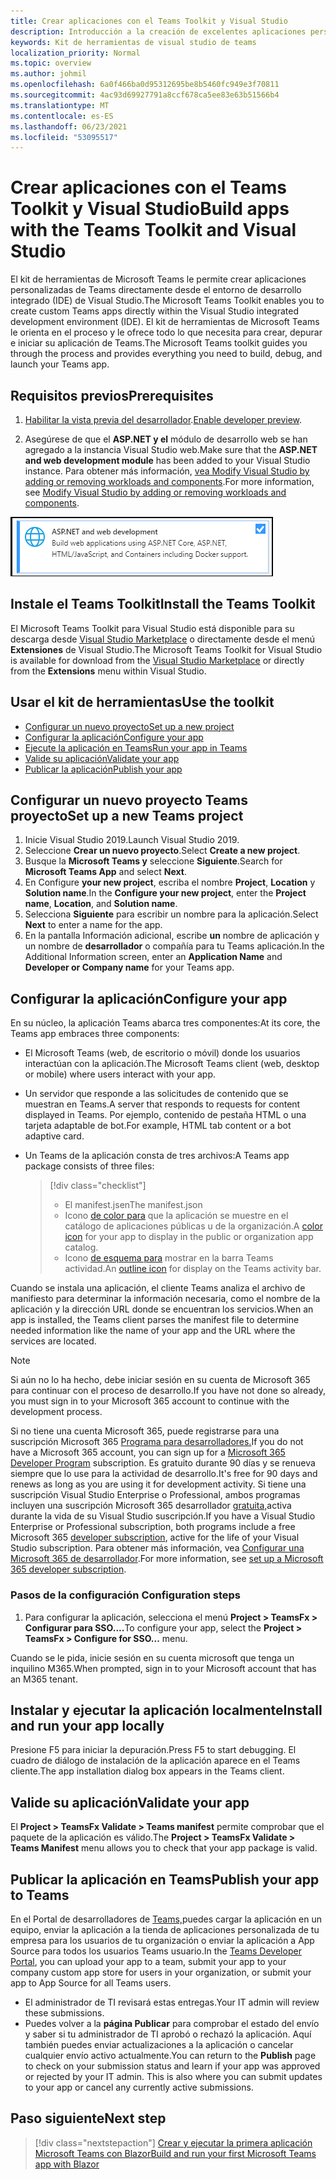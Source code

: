 ```yaml
---
title: Crear aplicaciones con el Teams Toolkit y Visual Studio
description: Introducción a la creación de excelentes aplicaciones personalizadas directamente Visual Studio con el Microsoft Teams Toolkit
keywords: Kit de herramientas de visual studio de teams
localization_priority: Normal
ms.topic: overview
ms.author: johmil
ms.openlocfilehash: 6a0f466ba0d95312695be8b5460fc949e3f70811
ms.sourcegitcommit: 4ac93d69927791a8ccf678ca5ee83e63b51566b4
ms.translationtype: MT
ms.contentlocale: es-ES
ms.lasthandoff: 06/23/2021
ms.locfileid: "53095517"
---
```

# <a name="build-apps-with-the-teams-toolkit-and-visual-studio"></a><span data-ttu-id="fbc49-104">Crear aplicaciones con el Teams Toolkit y Visual Studio</span><span class="sxs-lookup"><span data-stu-id="fbc49-104">Build apps with the Teams Toolkit and Visual Studio</span></span>

<span data-ttu-id="fbc49-105">El kit de herramientas de Microsoft Teams le permite crear aplicaciones personalizadas de Teams directamente desde el entorno de desarrollo integrado (IDE) de Visual Studio.</span><span class="sxs-lookup"><span data-stu-id="fbc49-105">The Microsoft Teams Toolkit enables you to create custom Teams apps directly within the Visual Studio integrated development environment (IDE).</span></span> <span data-ttu-id="fbc49-106">El kit de herramientas de Microsoft Teams le orienta en el proceso y le ofrece todo lo que necesita para crear, depurar e iniciar su aplicación de Teams.</span><span class="sxs-lookup"><span data-stu-id="fbc49-106">The Microsoft Teams toolkit guides you through the process and provides everything you need to build, debug, and launch your Teams app.</span></span>

## <a name="prerequisites"></a><span data-ttu-id="fbc49-107">Requisitos previos</span><span class="sxs-lookup"><span data-stu-id="fbc49-107">Prerequisites</span></span>

1. <span data-ttu-id="fbc49-108">[Habilitar la vista previa del desarrollador](../resources/dev-preview/developer-preview-intro.md#enable-developer-preview).</span><span class="sxs-lookup"><span data-stu-id="fbc49-108">[Enable developer preview](../resources/dev-preview/developer-preview-intro.md#enable-developer-preview).</span></span>

2. <span data-ttu-id="fbc49-109">Asegúrese de que el **<span>ASP.NET</span> y el** módulo de desarrollo web se han agregado a la instancia Visual Studio web.</span><span class="sxs-lookup"><span data-stu-id="fbc49-109">Make sure that the **<span>ASP.NET</span> and web development module** has been added to your Visual Studio instance.</span></span> <span data-ttu-id="fbc49-110">Para obtener más información, [vea Modify Visual Studio by adding or removing workloads and components](/visualstudio/install/modify-visual-studio?view=vs-2019&preserve-view=true).</span><span class="sxs-lookup"><span data-stu-id="fbc49-110">For more information, see [Modify Visual Studio by adding or removing workloads and components](/visualstudio/install/modify-visual-studio?view=vs-2019&preserve-view=true).</span></span>

![Módulo de asp.net Visual studio](../assets/images/visual-studio-web-dev-module.png)

## <a name="install-the-teams-toolkit"></a><span data-ttu-id="fbc49-112">Instale el Teams Toolkit</span><span class="sxs-lookup"><span data-stu-id="fbc49-112">Install the Teams Toolkit</span></span>

<span data-ttu-id="fbc49-113">El Microsoft Teams Toolkit para Visual Studio está disponible para su descarga desde [Visual Studio Marketplace](https://marketplace.visualstudio.com/items?itemName=msft-vsteamstoolkit.vsteamstoolkit) o directamente desde el menú **Extensiones** de Visual Studio.</span><span class="sxs-lookup"><span data-stu-id="fbc49-113">The Microsoft Teams Toolkit for Visual Studio is available for download from the [Visual Studio Marketplace](https://marketplace.visualstudio.com/items?itemName=msft-vsteamstoolkit.vsteamstoolkit) or directly from the **Extensions** menu within Visual Studio.</span></span>

## <a name="use-the-toolkit"></a><span data-ttu-id="fbc49-114">Usar el kit de herramientas</span><span class="sxs-lookup"><span data-stu-id="fbc49-114">Use the toolkit</span></span>

- [<span data-ttu-id="fbc49-115">Configurar un nuevo proyecto</span><span class="sxs-lookup"><span data-stu-id="fbc49-115">Set up a new project</span></span>](#set-up-a-new-teams-project)
- [<span data-ttu-id="fbc49-116">Configurar la aplicación</span><span class="sxs-lookup"><span data-stu-id="fbc49-116">Configure your app</span></span>](#configure-your-app)
- [<span data-ttu-id="fbc49-117">Ejecute la aplicación en Teams</span><span class="sxs-lookup"><span data-stu-id="fbc49-117">Run your app in Teams</span></span>](#install-and-run-your-app-locally)
- [<span data-ttu-id="fbc49-118">Valide su aplicación</span><span class="sxs-lookup"><span data-stu-id="fbc49-118">Validate your app</span></span>](#validate-your-app)
- [<span data-ttu-id="fbc49-119">Publicar la aplicación</span><span class="sxs-lookup"><span data-stu-id="fbc49-119">Publish your app</span></span>](#publish-your-app-to-teams)

## <a name="set-up-a-new-teams-project"></a><span data-ttu-id="fbc49-120">Configurar un nuevo proyecto Teams proyecto</span><span class="sxs-lookup"><span data-stu-id="fbc49-120">Set up a new Teams project</span></span>

1. <span data-ttu-id="fbc49-121">Inicie Visual Studio 2019.</span><span class="sxs-lookup"><span data-stu-id="fbc49-121">Launch Visual Studio 2019.</span></span>
2. <span data-ttu-id="fbc49-122">Seleccione **Crear un nuevo proyecto**.</span><span class="sxs-lookup"><span data-stu-id="fbc49-122">Select **Create a new project**.</span></span>
3. <span data-ttu-id="fbc49-123">Busque la **Microsoft Teams y** seleccione **Siguiente**.</span><span class="sxs-lookup"><span data-stu-id="fbc49-123">Search for **Microsoft Teams App** and select **Next**.</span></span>
4. <span data-ttu-id="fbc49-124">En Configure **your new project**, escriba el nombre **Project**, **Location** y **Solution name**.</span><span class="sxs-lookup"><span data-stu-id="fbc49-124">In the **Configure your new project**, enter the **Project name**, **Location**, and **Solution name**.</span></span>
5. <span data-ttu-id="fbc49-125">Selecciona **Siguiente** para escribir un nombre para la aplicación.</span><span class="sxs-lookup"><span data-stu-id="fbc49-125">Select **Next** to enter a name for the app.</span></span>
6. <span data-ttu-id="fbc49-126">En la pantalla Información adicional, escribe **un** nombre de aplicación y un nombre de **desarrollador** o compañía para tu Teams aplicación.</span><span class="sxs-lookup"><span data-stu-id="fbc49-126">In the Additional Information screen, enter an **Application Name** and **Developer or Company name** for your Teams app.</span></span>

## <a name="configure-your-app"></a><span data-ttu-id="fbc49-127">Configurar la aplicación</span><span class="sxs-lookup"><span data-stu-id="fbc49-127">Configure your app</span></span>

<span data-ttu-id="fbc49-128">En su núcleo, la aplicación Teams abarca tres componentes:</span><span class="sxs-lookup"><span data-stu-id="fbc49-128">At its core, the Teams app embraces three components:</span></span>

- <span data-ttu-id="fbc49-129">El Microsoft Teams (web, de escritorio o móvil) donde los usuarios interactúan con la aplicación.</span><span class="sxs-lookup"><span data-stu-id="fbc49-129">The Microsoft Teams client (web, desktop or mobile) where users interact with your app.</span></span>
- <span data-ttu-id="fbc49-130">Un servidor que responde a las solicitudes de contenido que se muestran en Teams.</span><span class="sxs-lookup"><span data-stu-id="fbc49-130">A server that responds to requests for content displayed in Teams.</span></span> <span data-ttu-id="fbc49-131">Por ejemplo, contenido de pestaña HTML o una tarjeta adaptable de bot.</span><span class="sxs-lookup"><span data-stu-id="fbc49-131">For example, HTML tab content or a bot adaptive card.</span></span>
- <span data-ttu-id="fbc49-132">Un Teams de la aplicación consta de tres archivos:</span><span class="sxs-lookup"><span data-stu-id="fbc49-132">A Teams app package consists of three files:</span></span>

    > [!div class="checklist"]
    >
    > - <span data-ttu-id="fbc49-133">El manifest.jsen</span><span class="sxs-lookup"><span data-stu-id="fbc49-133">The manifest.json</span></span>
    > - <span data-ttu-id="fbc49-134">Icono [de color para](../resources/schema/manifest-schema.md#icons) que la aplicación se muestre en el catálogo de aplicaciones públicas u de la organización.</span><span class="sxs-lookup"><span data-stu-id="fbc49-134">A [color icon](../resources/schema/manifest-schema.md#icons) for your app to display in the public or organization app catalog.</span></span>
    > - <span data-ttu-id="fbc49-135">Icono [de esquema para](../resources/schema/manifest-schema.md#icons) mostrar en la barra Teams actividad.</span><span class="sxs-lookup"><span data-stu-id="fbc49-135">An [outline icon](../resources/schema/manifest-schema.md#icons) for display on the Teams activity bar.</span></span>

<span data-ttu-id="fbc49-136">Cuando se instala una aplicación, el cliente Teams analiza el archivo de manifiesto para determinar la información necesaria, como el nombre de la aplicación y la dirección URL donde se encuentran los servicios.</span><span class="sxs-lookup"><span data-stu-id="fbc49-136">When an app is installed, the Teams client parses the manifest file to determine needed information like the name of your app and the URL where the services are located.</span></span>

> [!NOTE]
><span data-ttu-id="fbc49-137">Si aún no lo ha hecho, debe iniciar sesión en su cuenta de Microsoft 365 para continuar con el proceso de desarrollo.</span><span class="sxs-lookup"><span data-stu-id="fbc49-137">If you have not done so already, you must sign in to your Microsoft 365 account to continue with the development process.</span></span>
>
> <span data-ttu-id="fbc49-138">Si no tiene una cuenta Microsoft 365, puede registrarse para una suscripción Microsoft 365 [Programa para desarrolladores.](https://developer.microsoft.com/microsoft-365/dev-program)</span><span class="sxs-lookup"><span data-stu-id="fbc49-138">If you do not have a Microsoft 365 account, you can sign up for a [Microsoft 365 Developer Program](https://developer.microsoft.com/microsoft-365/dev-program) subscription.</span></span> <span data-ttu-id="fbc49-139">Es gratuito durante 90 días y se renueva siempre que lo use para la actividad de desarrollo.</span><span class="sxs-lookup"><span data-stu-id="fbc49-139">It's free for 90 days and renews as long as you are using it for development activity.</span></span> <span data-ttu-id="fbc49-140">Si tiene una suscripción Visual Studio Enterprise o Professional, ambos programas incluyen una suscripción Microsoft 365 desarrollador [gratuita,](https://aka.ms/MyVisualStudioBenefits)activa durante la vida de su Visual Studio suscripción.</span><span class="sxs-lookup"><span data-stu-id="fbc49-140">If you have a Visual Studio Enterprise or Professional subscription, both programs include a free Microsoft 365 [developer subscription](https://aka.ms/MyVisualStudioBenefits), active for the life of your Visual Studio subscription.</span></span> <span data-ttu-id="fbc49-141">Para obtener más información, vea [Configurar una Microsoft 365 de desarrollador](/office/developer-program/office-365-developer-program-get-started).</span><span class="sxs-lookup"><span data-stu-id="fbc49-141">For more information, see [set up a Microsoft 365 developer subscription](/office/developer-program/office-365-developer-program-get-started).</span></span>

### <a name="configuration-steps"></a><span data-ttu-id="fbc49-142">Pasos de la configuración </span><span class="sxs-lookup"><span data-stu-id="fbc49-142">Configuration steps</span></span>

1. <span data-ttu-id="fbc49-143">Para configurar la aplicación, selecciona el menú **Project > TeamsFx > Configurar para SSO....**</span><span class="sxs-lookup"><span data-stu-id="fbc49-143">To configure your app, select the **Project > TeamsFx > Configure for SSO...** menu.</span></span>

<span data-ttu-id="fbc49-144">Cuando se le pida, inicie sesión en su cuenta microsoft que tenga un inquilino M365.</span><span class="sxs-lookup"><span data-stu-id="fbc49-144">When prompted, sign in to your Microsoft account that has an M365 tenant.</span></span>

## <a name="install-and-run-your-app-locally"></a><span data-ttu-id="fbc49-145">Instalar y ejecutar la aplicación localmente</span><span class="sxs-lookup"><span data-stu-id="fbc49-145">Install and run your app locally</span></span>

<span data-ttu-id="fbc49-146">Presione F5 para iniciar la depuración.</span><span class="sxs-lookup"><span data-stu-id="fbc49-146">Press F5 to start debugging.</span></span> <span data-ttu-id="fbc49-147">El cuadro de diálogo de instalación de la aplicación aparece en el Teams cliente.</span><span class="sxs-lookup"><span data-stu-id="fbc49-147">The app installation dialog box appears in the Teams client.</span></span>

## <a name="validate-your-app"></a><span data-ttu-id="fbc49-148">Valide su aplicación</span><span class="sxs-lookup"><span data-stu-id="fbc49-148">Validate your app</span></span>

<span data-ttu-id="fbc49-149">El **Project > TeamsFx Validate > Teams manifest** permite comprobar que el paquete de la aplicación es válido.</span><span class="sxs-lookup"><span data-stu-id="fbc49-149">The **Project > TeamsFx Validate > Teams Manifest** menu allows you to check that your app package is valid.</span></span>

## <a name="publish-your-app-to-teams"></a><span data-ttu-id="fbc49-150">Publicar la aplicación en Teams</span><span class="sxs-lookup"><span data-stu-id="fbc49-150">Publish your app to Teams</span></span>

<span data-ttu-id="fbc49-151">En el Portal de desarrolladores de [Teams,](https://dev.teams.microsoft.com/home)puedes cargar la aplicación en un equipo, enviar la aplicación a la tienda de aplicaciones personalizada de tu empresa para los usuarios de tu organización o enviar la aplicación a App Source para todos los usuarios Teams usuario.</span><span class="sxs-lookup"><span data-stu-id="fbc49-151">In the [Teams Developer Portal](https://dev.teams.microsoft.com/home), you can upload your app to a team, submit your app to your company custom app store for users in your organization, or submit your app to App Source for all Teams users.</span></span>

- <span data-ttu-id="fbc49-152">El administrador de TI revisará estas entregas.</span><span class="sxs-lookup"><span data-stu-id="fbc49-152">Your IT admin will review these submissions.</span></span>
- <span data-ttu-id="fbc49-153">Puedes volver a la **página Publicar** para comprobar el estado del envío y saber si tu administrador de TI aprobó o rechazó la aplicación. Aquí también puedes enviar actualizaciones a la aplicación o cancelar cualquier envío activo actualmente.</span><span class="sxs-lookup"><span data-stu-id="fbc49-153">You can return to the **Publish** page to check on your submission status and learn if your app was approved or rejected by your IT admin. This is also where you can submit updates to your app or cancel any currently active submissions.</span></span>

## <a name="next-step"></a><span data-ttu-id="fbc49-154">Paso siguiente</span><span class="sxs-lookup"><span data-stu-id="fbc49-154">Next step</span></span>

> [!div class="nextstepaction"]
> [<span data-ttu-id="fbc49-155">Crear y ejecutar la primera aplicación Microsoft Teams con Blazor</span><span class="sxs-lookup"><span data-stu-id="fbc49-155">Build and run your first Microsoft Teams app with Blazor</span></span>](../get-started/first-app-blazor.md)
